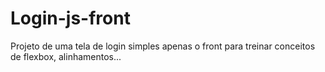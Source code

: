 # Login-js-front
Projeto de uma tela de login simples apenas o front para treinar conceitos de flexbox, alinhamentos...
